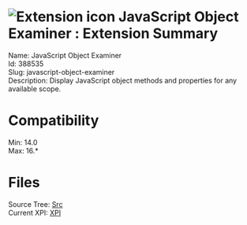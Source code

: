 # ![Extension icon](https://addons.thunderbird.net/user-media/addon_icons/388/388535-64.png?modified=1504893724) JavaScript Object Examiner : Extension Summary

Name: JavaScript Object Examiner  
Id: 388535  
Slug: javascript-object-examiner  
Description: Display JavaScript object methods and properties for any available scope.
  

# Compatibility
Min: 14.0  
Max: 16.*  

# Files

Source Tree: [Src](C:/Dev/Thunderbird/ThunderKdB/xall/xOther/388535-javascript-object-examiner/src)  
Current XPI: [XPI](C:/Dev/Thunderbird/ThunderKdB/xall/xOther/388535-javascript-object-examiner/xpi)  



